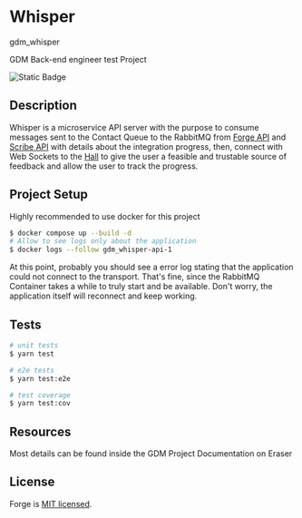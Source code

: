 # Whisper

gdm_whisper

GDM Back-end engineer test Project

![Static Badge](https://img.shields.io/badge/Converage-0%25-green)

## Description

Whisper is a microservice API server with the purpose to consume messages sent to the Contact Queue to the RabbitMQ  from [Forge API](http://github.com/LucasRodriguesOliveira/gdm_forge) and [Scribe API](http://github.com/LucasRodriguesOliveira/gdm_scribe) with details about the integration progress, then, connect with Web Sockets to the [Hall](http://github.com/LucasRodriguesOliveira/gdm_hall) to give the user a feasible and trustable source of feedback and allow the user to track the progress.

## Project Setup

Highly recommended to use docker for this project

```bash
$ docker compose up --build -d
# Allow to see logs only about the application
$ docker logs --follow gdm_whisper-api-1
```

At this point, probably you should see a error log stating that the application could not connect to the transport. That's fine, since the RabbitMQ Container takes a while to truly start and be available. Don't worry, the application itself will reconnect and keep working.

## Tests

```bash
# unit tests
$ yarn test

# e2e tests
$ yarn test:e2e

# test coverage
$ yarn test:cov
```

## Resources

Most details can be found inside the GDM Project Documentation on Eraser

## License

Forge is [MIT licensed](https://github.com/LucasRodriguesOliveira/gdm_whisper/blob/master/LICENSE).

